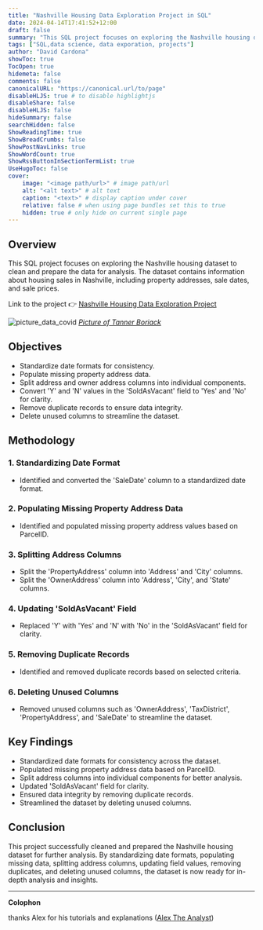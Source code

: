 ```yaml
---
title: "Nashville Housing Data Exploration Project in SQL"
date: 2024-04-14T17:41:52+12:00
draft: false
summary: "This SQL project focuses on exploring the Nashville housing dataset to clean and prepare the data for analysis. The dataset contains information about housing sales in Nashville, including property addresses, sale dates, and sale prices."
tags: ["SQL,data science, data exporation, projects"]
author: "David Cardona"
showToc: true
TocOpen: true
hidemeta: false
comments: false
canonicalURL: "https://canonical.url/to/page"
disableHLJS: true # to disable highlightjs
disableShare: false
disableHLJS: false
hideSummary: false
searchHidden: false
ShowReadingTime: true
ShowBreadCrumbs: false
ShowPostNavLinks: true
ShowWordCount: true
ShowRssButtonInSectionTermList: true
UseHugoToc: false
cover:
    image: "<image path/url>" # image path/url
    alt: "<alt text>" # alt text
    caption: "<text>" # display caption under cover
    relative: false # when using page bundles set this to true
    hidden: true # only hide on current single page
---
```

## Overview

This SQL project focuses on exploring the Nashville housing dataset to clean and prepare the data for analysis. The dataset contains information about housing sales in Nashville, including property addresses, sale dates, and sale prices.

Link to the project 👉
[Nashville Housing Data Exploration Project](https://github.com/davidcardonadev/Nashville_Housing_Data_Exploration_Project_in_SQL)


![picture_data_covid](/images/nashville.jpg)
*[Picture of Tanner Boriack](https://unsplash.com/es/fotos/estadio-de-futbol-americano-junto-al-edificio-y-la-carretera-durante-el-dia-GmoaEH48m8c?utm_content=creditCopyText&utm_medium=referral&utm_source=unsplash)*
  
## Objectives
- Standardize date formats for consistency.
- Populate missing property address data.
- Split address and owner address columns into individual components.
- Convert 'Y' and 'N' values in the 'SoldAsVacant' field to 'Yes' and 'No' for clarity.
- Remove duplicate records to ensure data integrity.
- Delete unused columns to streamline the dataset.

## Methodology
### 1. Standardizing Date Format
   - Identified and converted the 'SaleDate' column to a standardized date format.

### 2. Populating Missing Property Address Data
   - Identified and populated missing property address values based on ParcelID.

### 3. Splitting Address Columns
   - Split the 'PropertyAddress' column into 'Address' and 'City' columns.
   - Split the 'OwnerAddress' column into 'Address', 'City', and 'State' columns.

### 4. Updating 'SoldAsVacant' Field
   - Replaced 'Y' with 'Yes' and 'N' with 'No' in the 'SoldAsVacant' field for clarity.

### 5. Removing Duplicate Records
   - Identified and removed duplicate records based on selected criteria.

### 6. Deleting Unused Columns
   - Removed unused columns such as 'OwnerAddress', 'TaxDistrict', 'PropertyAddress', and 'SaleDate' to streamline the dataset.

## Key Findings
- Standardized date formats for consistency across the dataset.
- Populated missing property address data based on ParcelID.
- Split address columns into individual components for better analysis.
- Updated 'SoldAsVacant' field for clarity.
- Ensured data integrity by removing duplicate records.
- Streamlined the dataset by deleting unused columns.

## Conclusion
This project successfully cleaned and prepared the Nashville housing dataset for further analysis. By standardizing date formats, populating missing data, splitting address columns, updating field values, removing duplicates, and deleting unused columns, the dataset is now ready for in-depth analysis and insights.

--- 
**Colophon**  

thanks Alex for his tutorials and explanations ([Alex The Analyst](https://www.alextheanalyst.com/))